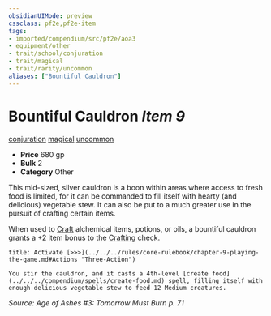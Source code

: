 ```yaml
---
obsidianUIMode: preview
cssclass: pf2e,pf2e-item
tags:
- imported/compendium/src/pf2e/aoa3
- equipment/other
- trait/school/conjuration
- trait/magical
- trait/rarity/uncommon
aliases: ["Bountiful Cauldron"]
---
```

# Bountiful Cauldron *Item 9*  
[conjuration](conjuration.md)  [magical](magical.md)  [uncommon](uncommon.md)  

- **Price** 680 gp
- **Bulk** 2
- **Category** Other

This mid-sized, silver cauldron is a boon within areas where access to fresh food is limited, for it can be commanded to fill itself with hearty (and delicious) vegetable stew. It can also be put to a much greater use in the pursuit of crafting certain items.

When used to [Craft](craft.md) alchemical items, potions, or oils, a bountiful cauldron grants a +2 item bonus to the [Crafting](../../skills.md#Crafting) check.

```ad-embed-ability
title: Activate [>>>](../../../rules/core-rulebook/chapter-9-playing-the-game.md#Actions "Three-Action")

You stir the cauldron, and it casts a 4th-level [create food](../../../compendium/spells/create-food.md) spell, filling itself with enough delicious vegetable stew to feed 12 Medium creatures.
```

*Source: Age of Ashes #3: Tomorrow Must Burn p. 71*
